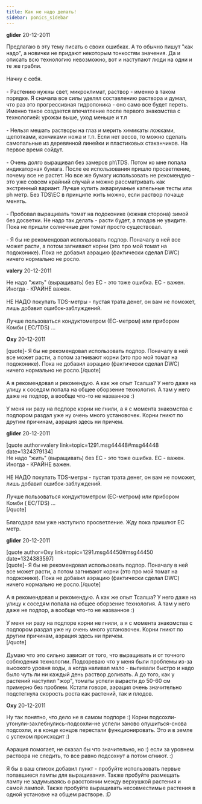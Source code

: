 ```yaml
---
title: Как не надо делать!
sidebar: ponics_sidebar
---
```


**glider** 20-12-2011

Предлагаю в эту тему писать о своих ошибках. А то обычно пишут &quot;как надо&quot;, а новички не придают некоторым тонкостям значения. Да и описать всю технологию невозможно, вот и наступают люди на одни и те же грабли.<br /><br />Начну с себя.<br /><br />- Растению нужны свет, микроклимат, раствор - именно в таком порядке. Я сначала все силы уделял составлению раствора и думал, что раз это прогрессивная гидропоника - оно само все будет переть. Именно такое создается впечатление после первого знакомства с технологией: урожаи выше, уход меньше и т.п<br /><br />- Нельзя мешать растворы на глаз и мерить химикаты ложками, щепотками, кончиками ножа и т.п. Если нет весов, то можно сделать самопальные из деревянной линейки и пластиковых стаканчиков. На первое время сойдут.<br /><br />- Очень долго выращивал без замеров ph\TDS. Потом ко мне попала индикаторная бумага. После ее использования пришло просветление, почему все не растет. Но все же бумагу использовать не рекомендую - это уже совсем крайний случай и можно рассматривать как экстренный вариант. Лучше купить аквариумные капельные тесты или ph метр. Без TDS\EC в принципе жить можно, если раствор почаще менять.<br /><br />- Пробовал выращивать томат на подоконике (южная сторона) зимой без досветки. Не надо так делать - расти будет, а плодов не увидите. Пока не пришли солнечные дни томат просто существовал.<br /><br />- Я бы не рекомендовал использовать подпор. Поначалу в ней все может расти, а потом загнивают корни (это про мой томат на подоконике). Пока не добавил аэрацию (фактически сделал DWC) ничего нормально не росло.

**valery** 20-12-2011

Не надо &quot;жить&quot; (выращивать) без ЕС - это тоже ошибка. ЕС - важен. Иногда - КРАЙНЕ важен.<br /><br />НЕ НАДО покупать TDS-метры - пустая трата денег, он вам не поможет, лишь добавит ошибок-заблуждений.<br /><br />Лучше пользоваться кондуктометром (ЕС-метром) или прибором Комби ( ЕС/TDS) ...

**Oxy** 20-12-2011

[quote]- Я бы не рекомендовал использовать подпор. Поначалу в ней все может расти, а потом загнивают корни (это про мой томат на подоконике). Пока не добавил аэрацию (фактически сделал DWC) ничего нормально не росло.[/quote]<br /><br /> А я рекомендовал и рекомендую. А как же опыт Тсалша? У него даже на улицу к соседям попала на общее оборзение технология. А там у него даже не подпор, а вообще что-то не названное :)<br /><br />У меня ни разу на подпоре корни не гнили, а я с момента знакомства с подпором раздал уже ну очень много установочек. Корни гниют по другим причинам, аэрация здесь ни причем. 

**glider** 20-12-2011

[quote author=valery link=topic=1291.msg44448#msg44448 date=1324379134]<br />Не надо &quot;жить&quot; (выращивать) без ЕС - это тоже ошибка. ЕС - важен. Иногда - КРАЙНЕ важен.<br /><br />НЕ НАДО покупать TDS-метры - пустая трата денег, он вам не поможет, лишь добавит ошибок-заблуждений.<br /><br />Лучше пользоваться кондуктометром (ЕС-метром) или прибором Комби ( ЕС/TDS) ...<br />[/quote]<br /><br />Благодаря вам уже наступило просветление. Жду пока пришлют EC метр.

**glider** 20-12-2011

[quote author=Oxy link=topic=1291.msg44450#msg44450 date=1324383597]<br />[quote]- Я бы не рекомендовал использовать подпор. Поначалу в ней все может расти, а потом загнивают корни (это про мой томат на подоконике). Пока не добавил аэрацию (фактически сделал DWC) ничего нормально не росло.[/quote]<br /><br /> А я рекомендовал и рекомендую. А как же опыт Тсалша? У него даже на улицу к соседям попала на общее оборзение технология. А там у него даже не подпор, а вообще что-то не названное :)<br /><br />У меня ни разу на подпоре корни не гнили, а я с момента знакомства с подпором раздал уже ну очень много установочек. Корни гниют по другим причинам, аэрация здесь ни причем.<br />[/quote]<br /><br />Думаю что это сильно зависит от того, что выращивать и от точного соблюдения технологии. Подозреваю что у меня были проблемы из-за высокого уровня воды, а когда наливал мало - выпивали быстро и надо было чуть ли ни каждый день раствор доливать. А до того, как у растений наступил &quot;жор&quot;, томаты успели вырасти до 50-60 см примерно без проблем. Кстати говоря, аэрация очень значительно подстегнула скорость роста как растений, так и плодов.

**Oxy** 20-12-2011

Ну так понятно, что дело не в самом подпоре :) Корни подсохли-утонули-захлебнулись-подсохли-не успели заново опушиться-снова подсохли, и в конце концов перестали функционировать. Это и в земле с успехом происходит :)<br /><br />Аэрация помогает, не сказал бы что значительно, но :) если за уровнем раствора не следить, то все равно подсохнут а потом сгниют. :)<br /><br />Я бы в ваш список добавил пункт - пробуйте использовать первые попавшиеся лампы для выращивания. Также пробуйте размещать лампу не задумываясь о расстоянии между верхушкой растения и самой лампой. Также пробуйте выращивать несовместимые растения в одной установке на общем растворе. :D<br /><br /><br />

